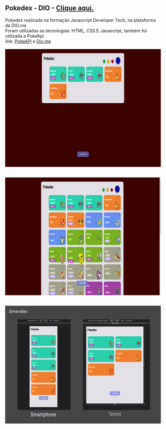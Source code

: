 ## Pokedex - DIO - <a href="https://noejunior792.github.io/pokedex/">Clique aqui.</a>
Pokedex realizada na formação Javascript Developer Tech, na plataforma da DIO.me <br>
Foram utilizadas as tecnologias: HTML, CSS E Javascript, também foi utilizada a PokeApi. <br>
link: <a href="https://pokeapi.co">PokeAPI</a> e <a href="https://www.dio.me/bootcamp/formacao-javascript-developer">Dio.me</a>
<br><br><img src="/assets/img/pokedex-inicial.png" width="753" height="380"> <br><br>

<img src="/assets/img/pokedex-loadmore.png" width="753" height="380"> <br><br>

<img src="/assets/img/dimensoes.png" width="753" height="380"> <br><br>


